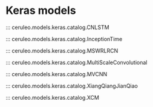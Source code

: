 # Keras models


::: ceruleo.models.keras.catalog.CNLSTM

::: ceruleo.models.keras.catalog.InceptionTime

::: ceruleo.models.keras.catalog.MSWRLRCN

::: ceruleo.models.keras.catalog.MultiScaleConvolutional

::: ceruleo.models.keras.catalog.MVCNN

::: ceruleo.models.keras.catalog.XiangQiangJianQiao

::: ceruleo.models.keras.catalog.XCM


